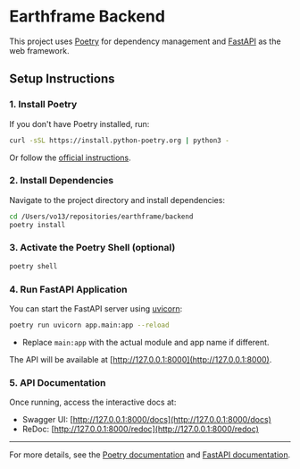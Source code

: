 # Earthframe Backend

This project uses [Poetry](https://python-poetry.org/) for dependency management and [FastAPI](https://fastapi.tiangolo.com/) as the web framework.

## Setup Instructions

### 1. Install Poetry

If you don't have Poetry installed, run:

```bash
curl -sSL https://install.python-poetry.org | python3 -
```

Or follow the [official instructions](https://python-poetry.org/docs/#installation).

### 2. Install Dependencies

Navigate to the project directory and install dependencies:

```bash
cd /Users/vo13/repositories/earthframe/backend
poetry install
```

### 3. Activate the Poetry Shell (optional)

```bash
poetry shell
```

### 4. Run FastAPI Application

You can start the FastAPI server using [uvicorn](https://www.uvicorn.org/):

```bash
poetry run uvicorn app.main:app --reload
```

- Replace `main:app` with the actual module and app name if different.

The API will be available at [http://127.0.0.1:8000](http://127.0.0.1:8000).

### 5. API Documentation

Once running, access the interactive docs at:

- Swagger UI: [http://127.0.0.1:8000/docs](http://127.0.0.1:8000/docs)
- ReDoc: [http://127.0.0.1:8000/redoc](http://127.0.0.1:8000/redoc)

---

For more details, see the [Poetry documentation](https://python-poetry.org/docs/) and [FastAPI documentation](https://fastapi.tiangolo.com/).
